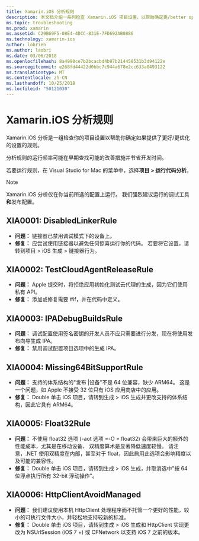 ```yaml
---
title: Xamarin.iOS 分析规则
description: 本文档介绍一系列检查 Xamarin.iOS 项目设置，以帮助确定更/better optimized 设置是否可用的分析规则。
ms.topic: troubleshooting
ms.prod: xamarin
ms.assetid: C29B69F5-08E4-4DCC-831E-7FD692AB0886
ms.technology: xamarin-ios
author: lobrien
ms.author: laobri
ms.date: 03/06/2018
ms.openlocfilehash: 8a4990ce7b2bcacbd4b97b214458531b3d94122e
ms.sourcegitcommit: e268fd44422d0bbc7c944a678e2cc633a0493122
ms.translationtype: MT
ms.contentlocale: zh-CN
ms.lasthandoff: 10/25/2018
ms.locfileid: "50121030"
---
```

# <a name="xamarinios-analysis-rules"></a>Xamarin.iOS 分析规则

Xamarin.iOS 分析是一组检查你的项目设置以帮助你确定如果提供了更好/更优化的设置的规则。

分析规则的运行频率可能在早期查找可能的改善措施并节省开发时间。

若要运行规则，在 Visual Studio for Mac 的菜单中，选择**项目 > 运行代码分析**。

> [!NOTE]
> Xamarin.iOS 分析仅在你当前所选的配置上运行。 我们强烈建议运行的调试工具**和**发布配置。

<a name="XIA0001" />

## <a name="xia0001-disabledlinkerrule"></a>XIA0001: DisabledLinkerRule

- **问题：** 链接器已禁用调试模式下的设备上。
- **修复：** 应尝试使用链接器以避免任何惊喜运行你的代码。
若要将它设置，请转到项目 > iOS 生成 > 链接器行为。

<a name="XIA0002" />

## <a name="xia0002-testcloudagentreleaserule"></a>XIA0002: TestCloudAgentReleaseRule

- **问题：** Apple 提交时，将拒绝应用初始化测试云代理的生成，因为它们使用私有 API。
- **修复：** 添加或修复需要 #if，并在代码中定义。

<a name="XIA0003" />

## <a name="xia0003-ipadebugbuildsrule"></a>XIA0003: IPADebugBuildsRule

- **问题：** 调试配置使用签名密钥的开发人员不应只需要进行分发，现在将使用发布向导生成 IPA。
- **修复：** 禁用调试配置项目选项中的生成 IPA。

<a name="XIA0004" />

## <a name="xia0004-missing64bitsupportrule"></a>XIA0004: Missing64BitSupportRule

- **问题：** 支持的体系结构的"发布 |设备"不是 64 位兼容，缺少 ARM64。 这是一个问题，如 Apple 不接受 32 位只有 iOS 应用商店中的应用。
- **修复：** Double 单击 iOS 项目，请转到生成 > iOS 生成并更改支持的体系结构，因此它具有 ARM64。

<a name="XIA0005" />

## <a name="xia0005-float32rule"></a>XIA0005: Float32Rule

- **问题：** 不使用 float32 选项 (-aot 选项 =-O = float32) 会带来巨大的额外的性能成本，尤其是在移动设备、 双精度算术是显著降低速度较慢。 请注意，.NET 使用双精度在内部，甚至对于 float，因此启用此选项会影响精度以及可能的兼容性。
- **修复：** Double 单击 iOS 项目，请转到生成 > iOS 生成，并取消选中"按 64 位浮点执行所有 32-bit 浮动操作"。

<a name="XIA0006" />

## <a name="xia0006-httpclientavoidmanaged"></a>XIA0006: HttpClientAvoidManaged

- **问题：** 我们建议使用本机 HttpClient 处理程序而不托管一个更好的性能，较小的可执行文件大小，并轻松地支持较新的标准。
- **修复：** Double 单击 iOS 项目，请转到生成 > iOS 生成和 HttpClient 实现更改为 NSUrlSession (iOS 7 +) 或 CFNetwork 以支持 iOS 7 之前的版本。
